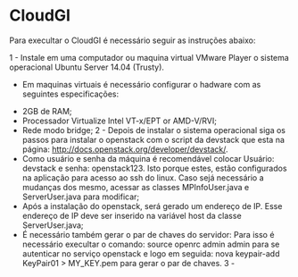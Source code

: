 # CloudGI
Para execultar o CloudGI é necessário seguir as instruções abaixo:

1 - Instale em uma computador ou maquina virtual VMware Player o sistema operacional Ubuntu Server 14.04 (Trusty).
- Em maquinas virtuais é necessário configurar o hadware com as seguintes especificações:
* 2GB de RAM;
* Processador Virtualize Intel VT-x/EPT or AMD-V/RVI;
* Rede modo bridge;
2 - Depois de instalar o sistema operacional siga os passos para instalar o openstack com o script da devstack que esta na página: http://docs.openstack.org/developer/devstack/.
* Como usuário e senha da máquina é recomendável colocar Usuário: devstack e senha: openstack123. Isto porque estes, estão configurados na aplicação para acesso ao ssh do linux. Caso sejá necessário a mudanças dos mesmo, acessar as classes MPInfoUser.java e ServerUser.java para modificar;
* Após a instalação do openstack, será gerado um endereço de IP. Esse endereço de IP deve ser inserido na variável host da classe ServerUser.java;
* É necessário também gerar o par de chaves do servidor: Para isso é necessário execultar o comando: source openrc admin admin para se autenticar no serviço openstack e logo em seguida: nova keypair-add KeyPair01 > MY_KEY.pem para gerar o par de chaves.
3 - 
